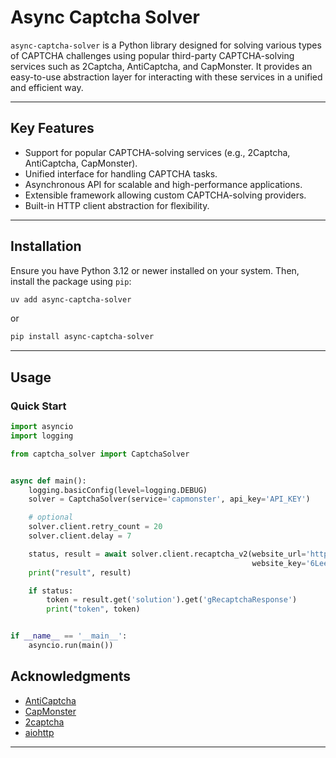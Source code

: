 # Async Captcha Solver

`async-captcha-solver` is a Python library designed for solving various types of CAPTCHA challenges using popular third-party CAPTCHA-solving services such as 2Captcha, AntiCaptcha, and CapMonster. It provides an easy-to-use abstraction layer for interacting with these services in a unified and efficient way.

---

## Key Features

- Support for popular CAPTCHA-solving services (e.g., 2Captcha, AntiCaptcha, CapMonster).
- Unified interface for handling CAPTCHA tasks.
- Asynchronous API for scalable and high-performance applications.
- Extensible framework allowing custom CAPTCHA-solving providers.
- Built-in HTTP client abstraction for flexibility.

---

## Installation

Ensure you have Python 3.12 or newer installed on your system. Then, install the package using `pip`:

```bash
uv add async-captcha-solver
```
or
```bash
pip install async-captcha-solver
```

---

## Usage

### Quick Start

```python
import asyncio
import logging

from captcha_solver import CaptchaSolver


async def main():
    logging.basicConfig(level=logging.DEBUG)
    solver = CaptchaSolver(service='capmonster', api_key='API_KEY')

    # optional
    solver.client.retry_count = 20
    solver.client.delay = 7

    status, result = await solver.client.recaptcha_v2(website_url='https://app.getgrass.io/register/',
                                                      website_key='6LeeT-0pAAAAAFJ5JnCpNcbYCBcAerNHlkK4nm6y')
    print("result", result)

    if status:
        token = result.get('solution').get('gRecaptchaResponse')
        print("token", token)


if __name__ == '__main__':
    asyncio.run(main())

```

## Acknowledgments

- [AntiCaptcha](https://anti-captcha.com/apidoc)
- [CapMonster](https://docs.capmonster.cloud/docs)
- [2captcha](https://anti-captcha.com/api-docs)
- [aiohttp](https://docs.aiohttp.org/)
---
